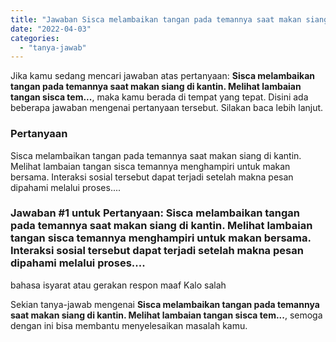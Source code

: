 ```yaml
---
title: "Jawaban Sisca melambaikan tangan pada temannya saat makan siang di kantin. Melihat lambaian tangan sisca tem..."
date: "2022-04-03"
categories: 
  - "tanya-jawab"
---
```


Jika kamu sedang mencari jawaban atas pertanyaan: **Sisca melambaikan tangan pada temannya saat makan siang di kantin. Melihat lambaian tangan sisca tem...**, maka kamu berada di tempat yang tepat. Disini ada beberapa jawaban mengenai pertanyaan tersebut. Silakan baca lebih lanjut.

### Pertanyaan

Sisca melambaikan tangan pada temannya saat makan siang di kantin. Melihat lambaian tangan sisca temannya menghampiri untuk makan bersama. Interaksi sosial tersebut dapat terjadi setelah makna pesan dipahami melalui proses....

### Jawaban #1 untuk Pertanyaan: Sisca melambaikan tangan pada temannya saat makan siang di kantin. Melihat lambaian tangan sisca temannya menghampiri untuk makan bersama. Interaksi sosial tersebut dapat terjadi setelah makna pesan dipahami melalui proses....

bahasa isyarat atau gerakan respon maaf Kalo salah

Sekian tanya-jawab mengenai **Sisca melambaikan tangan pada temannya saat makan siang di kantin. Melihat lambaian tangan sisca tem...**, semoga dengan ini bisa membantu menyelesaikan masalah kamu.
